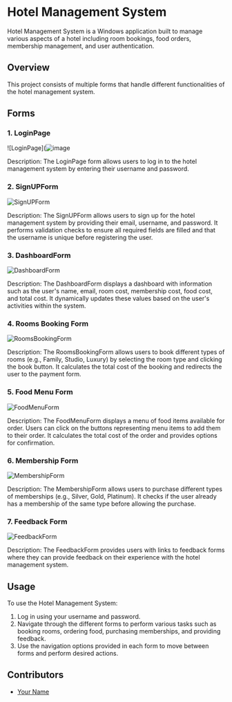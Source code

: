 # Hotel Management System

Hotel Management System is a Windows application built to manage various aspects of a hotel including room bookings, food orders, membership management, and user authentication.

## Overview

This project consists of multiple forms that handle different functionalities of the hotel management system.

## Forms

### 1. LoginPage

![LoginPage](![image](https://github.com/Gamer997/Integrated-Hotel-Booking-and-Dining-System/assets/98121819/bcac3e59-9e13-48c5-936f-6cad5ca4c438)


Description: The LoginPage form allows users to log in to the hotel management system by entering their username and password.

### 2. SignUPForm

![SignUPForm](Images/SignUpForm.png)

Description: The SignUPForm allows users to sign up for the hotel management system by providing their email, username, and password. It performs validation checks to ensure all required fields are filled and that the username is unique before registering the user.

### 3. DashboardForm

![DashboardForm](Images/DashboardForm.png)

Description: The DashboardForm displays a dashboard with information such as the user's name, email, room cost, membership cost, food cost, and total cost. It dynamically updates these values based on the user's activities within the system.

### 4. Rooms Booking Form

![RoomsBookingForm](Images/RoomsBookingForm.png)

Description: The RoomsBookingForm allows users to book different types of rooms (e.g., Family, Studio, Luxury) by selecting the room type and clicking the book button. It calculates the total cost of the booking and redirects the user to the payment form.

### 5. Food Menu Form

![FoodMenuForm](Images/FoodMenuForm.png)

Description: The FoodMenuForm displays a menu of food items available for order. Users can click on the buttons representing menu items to add them to their order. It calculates the total cost of the order and provides options for confirmation.

### 6. Membership Form

![MembershipForm](Images/MembershipForm.png)

Description: The MembershipForm allows users to purchase different types of memberships (e.g., Silver, Gold, Platinum). It checks if the user already has a membership of the same type before allowing the purchase.

### 7. Feedback Form

![FeedbackForm](Images/FeedbackForm.png)

Description: The FeedbackForm provides users with links to feedback forms where they can provide feedback on their experience with the hotel management system.

## Usage

To use the Hotel Management System:

1. Log in using your username and password.
2. Navigate through the different forms to perform various tasks such as booking rooms, ordering food, purchasing memberships, and providing feedback.
3. Use the navigation options provided in each form to move between forms and perform desired actions.

## Contributors

- [Your Name](https://github.com/yourusername)


